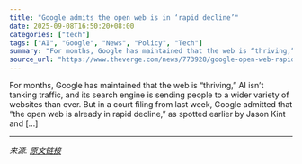 ```yaml
---
title: "Google admits the open web is in ‘rapid decline’"
date: 2025-09-08T16:50:20+08:00
categories: ["tech"]
tags: ["AI", "Google", "News", "Policy", "Tech"]
summary: "For months, Google has maintained that the web is “thriving,” AI isn’t tanking traffic, and its search engine is sending people to a wider variety of websites than ever. But in a court filing from las"
source_url: "https://www.theverge.com/news/773928/google-open-web-rapid-decline"
---
```


For months, Google has maintained that the web is “thriving,” AI isn’t tanking traffic, and its search engine is sending people to a wider variety of websites than ever. But in a court filing from last week, Google admitted that “the open web is already in rapid decline,” as spotted earlier by Jason Kint and [&#8230;]

---

*来源: [原文链接](https://www.theverge.com/news/773928/google-open-web-rapid-decline)*
